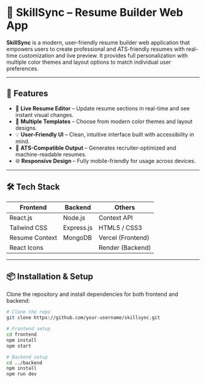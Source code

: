 # 💼 SkillSync – Resume Builder Web App

**SkillSync** is a modern, user-friendly resume builder web application that empowers users to create professional and ATS-friendly resumes with real-time customization and live preview. It provides full personalization with multiple color themes and layout options to match individual user preferences.

---

## 🚀 Features

- 🔧 **Live Resume Editor** – Update resume sections in real-time and see instant visual changes.
- 🎨 **Multiple Templates** – Choose from modern color themes and layout designs.
- 💡 **User-Friendly UI** – Clean, intuitive interface built with accessibility in mind.
- 📄 **ATS-Compatible Output** – Generates recruiter-optimized and machine-readable resumes.
- 🌐 **Responsive Design** – Fully mobile-friendly for usage across devices.

---

## 🛠️ Tech Stack

| Frontend        | Backend       | Others             |
|-----------------|---------------|--------------------|
| React.js        | Node.js       | Context API        |
| Tailwind CSS    | Express.js    | HTML5 / CSS3       |
| Resume Context  | MongoDB       | Vercel (Frontend)  |
| React Icons     |               | Render (Backend)   |

---

## 📦 Installation & Setup

Clone the repository and install dependencies for both frontend and backend:

```bash
# Clone the repo
git clone https://github.com/your-username/skillsync.git

# Frontend setup
cd frontend
npm install
npm start

# Backend setup
cd ../backend
npm install
npm run dev
